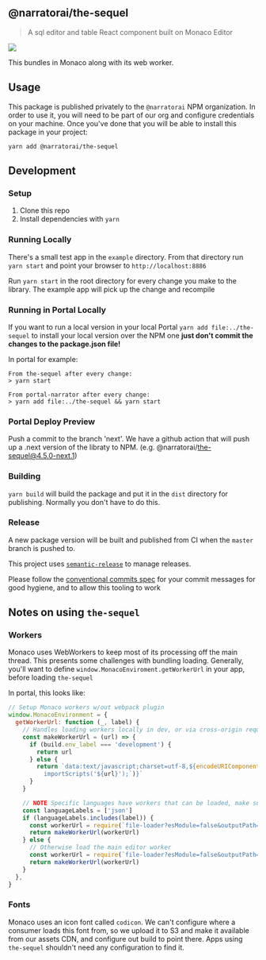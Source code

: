 ## @narratorai/the-sequel

> A sql editor and table React component built on Monaco Editor

![](https://github.com/narratorai/the-sequel/workflows/Semantic%20Release/badge.svg?branch=master)

This bundles in Monaco along with its web worker.

## Usage

This package is published privately to the `@narratorai` NPM organization. In order to use it, you will need to be part of our org and configure credentials on your machine. Once you've done that you will be able to install this package in your project:

`yarn add @narratorai/the-sequel`

## Development

### Setup

1. Clone this repo
2. Install dependencies with `yarn`

### Running Locally

There's a small test app in the `example` directory. From that directory run
`yarn start` and point your browser to `http://localhost:8886`

Run `yarn start` in the root directory for every change you make to the library. The example app will pick up the change and recompile

### Running in Portal Locally

If you want to run a local version in your local Portal
`yarn add file:../the-sequel` to install your local version over the NPM one
**just don't commit the changes to the package.json file!**

In portal for example:

```
From the-sequel after every change:
> yarn start

From portal-narrator after every change:
> yarn add file:../the-sequel && yarn start
```

### Portal Deploy Preview

Push a commit to the branch 'next'. We have a github action that will push up a .next version of the libraty to NPM. (e.g. @narratorai/the-sequel@4.5.0-next.1)

### Building

`yarn build` will build the package and put it in the `dist` directory for publishing. Normally you don't have to do this.

### Release

A new package version will be built and published from CI when the `master` branch is pushed to.

This project uses [`semantic-release`](https://github.com/semantic-release/semantic-release) to manage releases.

Please follow the [conventional commits spec](https://www.conventionalcommits.org/en/v1.0.0/#summary) for your commit messages for good hygiene, and to allow this tooling to work

## Notes on using `the-sequel`

### Workers

Monaco uses WebWorkers to keep most of its processing off the main thread. This presents some challenges with bundling loading. Generally, you'll want to define `window.MonacoEnviroment.getWorkerUrl` in your app, before loading `the-sequel`

In portal, this looks like:

```js
// Setup Monaco workers w/out webpack plugin
window.MonacoEnvironment = {
  getWorkerUrl: function (_, label) {
    // Handles loading workers locally in dev, or via cross-origin request to assets CDN otherwise
    const makeWorkerUrl = (url) => {
      if (build.env_label === 'development') {
        return url
      } else {
        return `data:text/javascript;charset=utf-8,${encodeURIComponent(`
          importScripts('${url}');`)}`
      }
    }

    // NOTE Specific languages have workers that can be loaded, make sure they get into this list if we add more to the-sequel
    const languageLabels = ['json']
    if (languageLabels.includes(label)) {
      const workerUrl = require(`file-loader?esModule=false&outputPath=static/js/monaco&name=[name].[contenthash].[ext]!@narratorai/the-sequel/dist/${label}.worker.js`)
      return makeWorkerUrl(workerUrl)
    } else {
      // Otherwise load the main editor worker
      const workerUrl = require(`file-loader?esModule=false&outputPath=static/js/monaco&name=[name].[contenthash].[ext]!@narratorai/the-sequel/dist/editor.worker.js`)
      return makeWorkerUrl(workerUrl)
    }
  },
}
```

### Fonts

Monaco uses an icon font called `codicon`. We can't configure where a consumer loads this font from, so we upload it to S3 and make it available from our assets CDN, and configure out build to point there. Apps using `the-sequel` shouldn't need any configuration to find it.

